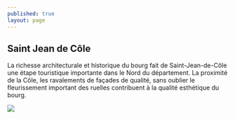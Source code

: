 ```yaml
---
published: true
layout: page
---
```

## Saint Jean de Côle

La richesse architecturale et historique du bourg fait de Saint-Jean-de-Côle une étape touristique importante dans le Nord du département. La proximité de la Côle, les ravalements de façades de qualité, sans oublier le fleurissement important des ruelles contribuent à la qualité esthétique du bourg. 

![]({{site.baseurl}}/data/images/3/histoire/03_HISTOIRE_POPCP17.jpg)

